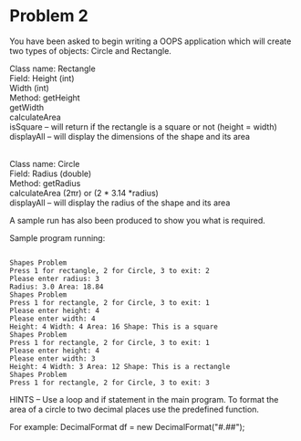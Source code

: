 ﻿# Problem 2

You have been asked to begin writing a OOPS application which will create two types of objects: Circle and Rectangle. 

Class name:	Rectangle<br />
Field:		Height (int)<br />
			Width (int)<br />
Method:		getHeight<br />
			getWidth<br />
			calculateArea<br />
			isSquare – will return if the rectangle is a square or not (height = width)<br />
			displayAll – will display the dimensions of the shape and its area<br /><br />

Class name:	Circle<br />
Field:		Radius (double)<br />
Method:		getRadius<br />
			calculateArea (2πr) or (2 * 3.14 *radius) <br />
			displayAll – will display the radius of the shape and its area<br />

A sample run has also been produced to show you what is required. <br />

Sample program running:<br />
```

Shapes Problem
Press 1 for rectangle, 2 for Circle, 3 to exit: 2
Please enter radius: 3
Radius: 3.0 Area: 18.84
Shapes Problem
Press 1 for rectangle, 2 for Circle, 3 to exit: 1
Please enter height: 4
Please enter width: 4
Height: 4 Width: 4 Area: 16 Shape: This is a square
Shapes Problem
Press 1 for rectangle, 2 for Circle, 3 to exit: 1
Please enter height: 4
Please enter width: 3
Height: 4 Width: 3 Area: 12 Shape: This is a rectangle
Shapes Problem
Press 1 for rectangle, 2 for Circle, 3 to exit: 3
```

HINTS – Use a loop and if statement in the main program. To format the area of a circle to two decimal places use the predefined function.

For example:  DecimalFormat df = new DecimalFormat("#.##"); 
